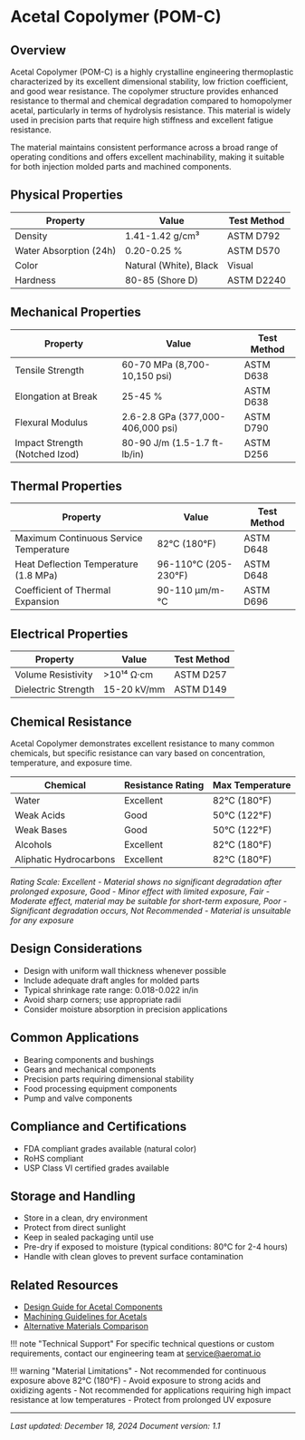 # Acetal Copolymer (POM-C)

## Overview
Acetal Copolymer (POM-C) is a highly crystalline engineering thermoplastic characterized by its excellent dimensional stability, low friction coefficient, and good wear resistance. The copolymer structure provides enhanced resistance to thermal and chemical degradation compared to homopolymer acetal, particularly in terms of hydrolysis resistance. This material is widely used in precision parts that require high stiffness and excellent fatigue resistance.

The material maintains consistent performance across a broad range of operating conditions and offers excellent machinability, making it suitable for both injection molded parts and machined components.

## Physical Properties

| Property | Value | Test Method |
|----------|--------|-------------|
| Density | 1.41-1.42 g/cm³ | ASTM D792 |
| Water Absorption (24h) | 0.20-0.25 % | ASTM D570 |
| Color | Natural (White), Black | Visual |
| Hardness | 80-85 (Shore D) | ASTM D2240 |

## Mechanical Properties

| Property | Value | Test Method |
|----------|--------|-------------|
| Tensile Strength | 60-70 MPa (8,700-10,150 psi) | ASTM D638 |
| Elongation at Break | 25-45 % | ASTM D638 |
| Flexural Modulus | 2.6-2.8 GPa (377,000-406,000 psi) | ASTM D790 |
| Impact Strength (Notched Izod) | 80-90 J/m (1.5-1.7 ft-lb/in) | ASTM D256 |

## Thermal Properties

| Property | Value | Test Method |
|----------|--------|-------------|
| Maximum Continuous Service Temperature | 82°C (180°F) | ASTM D648 |
| Heat Deflection Temperature (1.8 MPa) | 96-110°C (205-230°F) | ASTM D648 |
| Coefficient of Thermal Expansion | 90-110 μm/m-°C | ASTM D696 |

## Electrical Properties

| Property | Value | Test Method |
|----------|--------|-------------|
| Volume Resistivity | >10¹⁴ Ω·cm | ASTM D257 |
| Dielectric Strength | 15-20 kV/mm | ASTM D149 |

## Chemical Resistance
Acetal Copolymer demonstrates excellent resistance to many common chemicals, but specific resistance can vary based on concentration, temperature, and exposure time.

| Chemical | Resistance Rating | Max Temperature |
|----------|------------------|-----------------|
| Water | Excellent | 82°C (180°F) |
| Weak Acids | Good | 50°C (122°F) |
| Weak Bases | Good | 50°C (122°F) |
| Alcohols | Excellent | 82°C (180°F) |
| Aliphatic Hydrocarbons | Excellent | 82°C (180°F) |

*Rating Scale: Excellent - Material shows no significant degradation after prolonged exposure, Good - Minor effect with limited exposure, Fair - Moderate effect, material may be suitable for short-term exposure, Poor - Significant degradation occurs, Not Recommended - Material is unsuitable for any exposure*

## Design Considerations
- Design with uniform wall thickness whenever possible
- Include adequate draft angles for molded parts
- Typical shrinkage rate range: 0.018-0.022 in/in
- Avoid sharp corners; use appropriate radii
- Consider moisture absorption in precision applications

## Common Applications
- Bearing components and bushings
- Gears and mechanical components
- Precision parts requiring dimensional stability
- Food processing equipment components
- Pump and valve components

## Compliance and Certifications
- FDA compliant grades available (natural color)
- RoHS compliant
- USP Class VI certified grades available

## Storage and Handling
- Store in a clean, dry environment
- Protect from direct sunlight
- Keep in sealed packaging until use
- Pre-dry if exposed to moisture (typical conditions: 80°C for 2-4 hours)
- Handle with clean gloves to prevent surface contamination

## Related Resources
- [Design Guide for Acetal Components](../design-guides/plastic-design.md)
- [Machining Guidelines for Acetals](../machining/plastics.md)
- [Alternative Materials Comparison](../materials/index.md)

!!! note "Technical Support"
    For specific technical questions or custom requirements, contact our engineering team at service@aeromat.io

!!! warning "Material Limitations"
    - Not recommended for continuous exposure above 82°C (180°F)
    - Avoid exposure to strong acids and oxidizing agents
    - Not recommended for applications requiring high impact resistance at low temperatures
    - Protect from prolonged UV exposure

---
*Last updated: December 18, 2024*
*Document version: 1.1*
